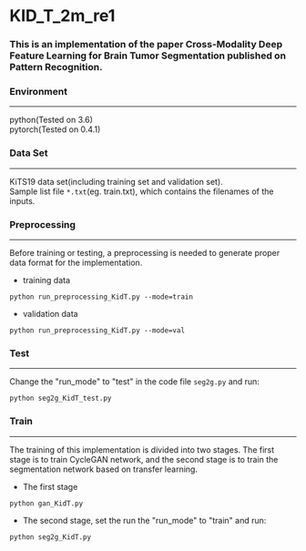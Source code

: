 # KID_T_2m_re1
### This is an implementation of the paper Cross-Modality Deep Feature Learning for Brain Tumor Segmentation published on Pattern Recognition. 
### Environment
---
python(Tested on 3.6)  
pytorch(Tested on 0.4.1)  
### Data Set
---    
KiTS19  data set(including training set and validation set).   
Sample list file `*.txt`(eg. train.txt), which contains the filenames of the inputs.   
### Preprocessing
--- 
Before training or testing, a preprocessing is needed to generate proper data format for the implementation.  
* training data 
```
python run_preprocessing_KidT.py --mode=train
``` 
* validation data 
```
python run_preprocessing_KidT.py --mode=val
``` 

### Test
---
Change the "run_mode" to "test" in the code file `seg2g.py` and run:  
``` 
python seg2g_KidT_test.py
```
### Train
---  
The training of this implementation is divided into two stages. The first stage is to train CycleGAN network, and the second stage is to train the segmentation network based on transfer learning.
* The first stage
``` 
python gan_KidT.py
```
* The second stage, set the run the "run_mode" to "train" and run:
```
python seg2g_KidT.py
```
